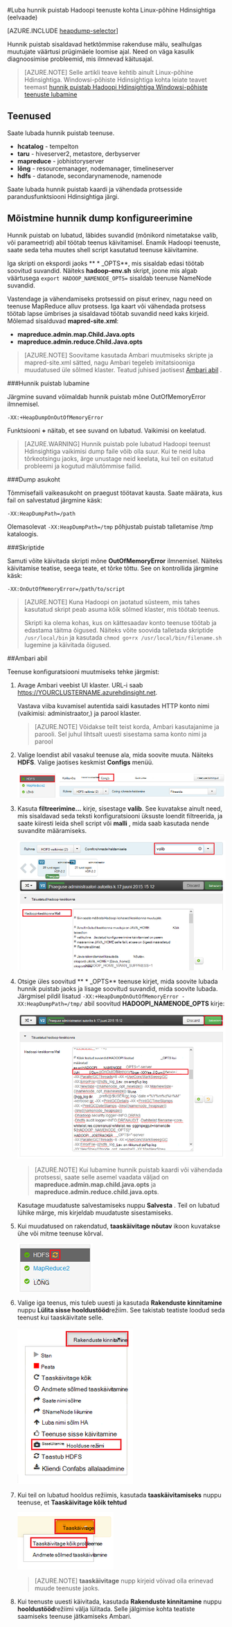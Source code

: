 <properties
    pageTitle="Luba hunnik puistab Hadoopi teenuste kohta Hdinsightiga | Microsoft Azure'i"
    description="Luba hunnik puistab Hadoopi teenused Linux-põhine Hdinsightiga kogumite silumine ja analüüsi jaoks."
    services="hdinsight"
    documentationCenter=""
    authors="Blackmist"
    manager="jhubbard"
    editor="cgronlun"
    tags="azure-portal"/>

<tags
    ms.service="hdinsight"
    ms.workload="big-data"
    ms.tgt_pltfrm="na"
    ms.devlang="na"
    ms.topic="article"
    ms.date="09/27/2016"
    ms.author="larryfr"/>


#<a name="enable-heap-dumps-for-hadoop-services-on-linux-based-hdinsight-preview"></a>Luba hunnik puistab Hadoopi teenuste kohta Linux-põhine Hdinsightiga (eelvaade)

[AZURE.INCLUDE [heapdump-selector](../../includes/hdinsight-selector-heap-dump.md)]

Hunnik puistab sisaldavad hetktõmmise rakenduse mälu, sealhulgas muutujate väärtusi prügimäele loomise ajal. Need on väga kasulik diagnoosimise probleemid, mis ilmnevad käitusajal.

> [AZURE.NOTE] Selle artikli teave kehtib ainult Linux-põhine Hdinsightiga. Windowsi-põhiste Hdinsightiga kohta leiate teavet teemast [hunnik puistab Hadoopi Hdinsightiga Windowsi-põhiste teenuste lubamine](hdinsight-hadoop-collect-debug-heap-dumps.md)

## <a name="whichServices"></a>Teenused

Saate lubada hunnik puistab teenuse.

*  **hcatalog** - tempelton
*  **taru** - hiveserver2, metastore, derbyserver
*  **mapreduce** - jobhistoryserver
*  **lõng** - resourcemanager, nodemanager, timelineserver
*  **hdfs** - datanode, secondarynamenode, namenode

Saate lubada hunnik puistab kaardi ja vähendada protsesside parandusfunktsiooni Hdinsightiga järgi.

## <a name="configuration"></a>Mõistmine hunnik dump konfigureerimine

Hunnik puistab on lubatud, läbides suvandid (mõnikord nimetatakse valib, või parameetrid) abil töötab teenus käivitamisel. Enamik Hadoopi teenuste, saate seda teha muutes shell script kasutatud teenuse käivitamine.

Iga skripti on ekspordi jaoks ** \* \_OPTS**, mis sisaldab edasi töötab soovitud suvandid. Näiteks **hadoop-env.sh** skript, joone mis algab väärtusega `export HADOOP_NAMENODE_OPTS=` sisaldab teenuse NameNode suvandid.

Vastendage ja vähendamiseks protsessid on pisut erinev, nagu need on teenuse MapReduce alluv protsess. Iga kaart või vähendada protsess töötab lapse ümbrises ja sisaldavad töötab suvandid need kaks kirjeid. Mõlemad sisalduvad **mapred-site.xml**:

* **mapreduce.admin.map.Child.Java.opts**
* **mapreduce.admin.reduce.Child.Java.opts**

> [AZURE.NOTE] Soovitame kasutada Ambari muutmiseks skripte ja mapred-site.xml sätted, nagu Ambari tegeleb imitatsiooniga muudatused üle sõlmed klaster. Teatud juhised jaotisest [Ambari abil](#using-ambari) .

###<a name="enable-heap-dumps"></a>Hunnik puistab lubamine

Järgmine suvand võimaldab hunnik puistab mõne OutOfMemoryError ilmnemisel.

    -XX:+HeapDumpOnOutOfMemoryError

Funktsiooni **+** näitab, et see suvand on lubatud. Vaikimisi on keelatud.

> [AZURE.WARNING] Hunnik puistab pole lubatud Hadoopi teenust Hdinsightiga vaikimisi dump faile võib olla suur. Kui te neid luba tõrkeotsingu jaoks, ärge unustage neid keelata, kui teil on esitatud probleemi ja kogutud mälutõmmise failid.

###<a name="dump-location"></a>Dump asukoht

Tõmmisefaili vaikeasukoht on praegust töötavat kausta. Saate määrata, kus fail on salvestatud järgmine käsk:

    -XX:HeapDumpPath=/path

Olemasolevat `-XX:HeapDumpPath=/tmp` põhjustab puistab talletamise /tmp kataloogis.

###<a name="scripts"></a>Skriptide

Samuti võite käivitada skripti mõne **OutOfMemoryError** ilmnemisel. Näiteks käivitamise teatise, seega teate, et tõrke tõttu. See on kontrollida järgmine käsk:

    -XX:OnOutOfMemoryError=/path/to/script

> [AZURE.NOTE] Kuna Hadoopi on jaotatud süsteem, mis tahes kasutatud skript peab asuma kõik sõlmed klaster, mis töötab teenus.
>
> Skripti ka olema kohas, kus on kättesaadav konto teenuse töötab ja edastama täitma õigused. Näiteks võite soovida talletada skriptide `/usr/local/bin` ja kasutada `chmod go+rx /usr/local/bin/filename.sh` lugemine ja käivitada õigused.

##<a name="using-ambari"></a>Ambari abil

Teenuse konfiguratsiooni muutmiseks tehke järgmist:

1. Avage Ambari veebist UI klaster. URL-i saab https://YOURCLUSTERNAME.azurehdinsight.net.

    Vastava viiba kuvamisel autentida saidi kasutades HTTP konto nimi (vaikimisi: administraator,) ja parool klaster.

    > [AZURE.NOTE] Võidakse teilt teist korda, Ambari kasutajanime ja parooli. Sel juhul lihtsalt uuesti sisestama sama konto nimi ja parool

2. Valige loendist abil vasakul teenuse ala, mida soovite muuta. Näiteks **HDFS**. Valige jaotises keskmist **Configs** menüü.

    ![Pilt koos valitud vahekaardiga HDFS Configs Ambari web](./media/hdinsight-hadoop-heap-dump-linux/serviceconfig.png)

3. Kasuta **filtreerimine...** kirje, sisestage **valib**. See kuvatakse ainult need, mis sisaldavad seda teksti konfiguratsiooni üksuste loendit filtreerida, ja saate kiiresti leida shell script või **malli** , mida saab kasutada nende suvandite määramiseks.

    ![Filtreeritud loend](./media/hdinsight-hadoop-heap-dump-linux/filter.png)

4. Otsige üles soovitud ** \* \_OPTS** teenuse kirjet, mida soovite lubada hunnik puistab jaoks ja lisage soovitud suvandid, mida soovite lubada. Järgmisel pildil lisatud `-XX:+HeapDumpOnOutOfMemoryError -XX:HeapDumpPath=/tmp/` abil soovitud **HADOOPI\_NAMENODE\_OPTS** kirje:

    ![HADOOP_NAMENODE_OPTS - XX: + HeapDumpOnOutOfMemoryError - XX: HeapDumpPath = / tmp /](./media/hdinsight-hadoop-heap-dump-linux/opts.png)

    > [AZURE.NOTE] Kui lubamine hunnik puistab kaardi või vähendada protsessi, saate selle asemel vaadata väljad on **mapreduce.admin.map.child.java.opts** ja **mapreduce.admin.reduce.child.java.opts**.

    Kasutage muudatuste salvestamiseks nuppu **Salvesta** . Teil on lubatud lühike märge, mis kirjeldab muudatuste sisestamiseks.

5. Kui muudatused on rakendatud, **taaskäivitage nõutav** ikoon kuvatakse ühe või mitme teenuse kõrval.

    ![taaskäivitage nõutav ikooni ja taaskäivitage nupp](./media/hdinsight-hadoop-heap-dump-linux/restartrequiredicon.png)

6. Valige iga teenus, mis tuleb uuesti ja kasutada **Rakenduste kinnitamine** nuppu **Lülita sisse hooldustööd**režiim. See takistab teatiste loodud seda teenust kui taaskäivitate selle.

    ![Lülitage sisse hooldus režiimi menüü](./media/hdinsight-hadoop-heap-dump-linux/maintenancemode.png)

7. Kui teil on lubatud hooldus režiimis, kasutada **taaskäivitamiseks** nuppu teenuse, et **Taaskäivitage kõik tehtud**

    ![Taaskäivitage kõik mõjutatud kirje](./media/hdinsight-hadoop-heap-dump-linux/restartbutton.png)

    > [AZURE.NOTE] **taaskäivitage** nupp kirjeid võivad olla erinevad muude teenuste jaoks.

8. Kui teenuste uuesti käivitada, kasutada **Rakenduste kinnitamine** nuppu **hooldustööd**režiimi välja lülitada. Selle jälgimise kohta teatiste saamiseks teenuse jätkamiseks Ambari.

